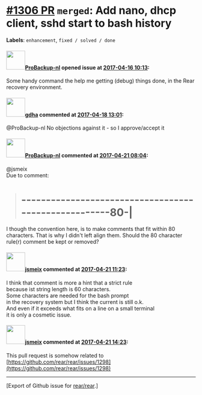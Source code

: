 [\#1306 PR](https://github.com/rear/rear/pull/1306) `merged`: Add nano, dhcp client, sshd start to bash history
===============================================================================================================

**Labels**: `enhancement`, `fixed / solved / done`

#### <img src="https://avatars.githubusercontent.com/u/515451?u=4f985fa15d087babc5049c337be90b42b56c8b8b&v=4" width="50">[ProBackup-nl](https://github.com/ProBackup-nl) opened issue at [2017-04-16 10:13](https://github.com/rear/rear/pull/1306):

Some handy command the help me getting (debug) things done, in the Rear
recovery environment.

#### <img src="https://avatars.githubusercontent.com/u/888633?u=cdaeb31efcc0048d3619651aa18dd4b76e636b21&v=4" width="50">[gdha](https://github.com/gdha) commented at [2017-04-18 13:01](https://github.com/rear/rear/pull/1306#issuecomment-294832849):

@ProBackup-nl No objections against it - so I approve/accept it

#### <img src="https://avatars.githubusercontent.com/u/515451?u=4f985fa15d087babc5049c337be90b42b56c8b8b&v=4" width="50">[ProBackup-nl](https://github.com/ProBackup-nl) commented at [2017-04-21 08:04](https://github.com/rear/rear/pull/1306#issuecomment-296118017):

@jsmeix  
Due to comment:

> -----------------------------------------------------80-|
> =========================================================

I though the convention here, is to make comments that fit within 80
characters. That is why I didn't left align them. Should the 80
character rule(r) comment be kept or removed?

#### <img src="https://avatars.githubusercontent.com/u/1788608?u=925fc54e2ce01551392622446ece427f51e2f0ce&v=4" width="50">[jsmeix](https://github.com/jsmeix) commented at [2017-04-21 11:23](https://github.com/rear/rear/pull/1306#issuecomment-296166015):

I think that comment is more a hint that a strict rule  
because ist string length is 60 characters.  
Some characters are needed for the bash prompt  
in the recovery system but I think the current is still o.k.  
And even if it exceeds what fits on a line on a small terminal  
it is only a cosmetic issue.

#### <img src="https://avatars.githubusercontent.com/u/1788608?u=925fc54e2ce01551392622446ece427f51e2f0ce&v=4" width="50">[jsmeix](https://github.com/jsmeix) commented at [2017-04-21 14:23](https://github.com/rear/rear/pull/1306#issuecomment-296204732):

This pull request is somehow related to  
[https://github.com/rear/rear/issues/1298](https://github.com/rear/rear/issues/1298)

------------------------------------------------------------------------

\[Export of Github issue for
[rear/rear](https://github.com/rear/rear).\]
